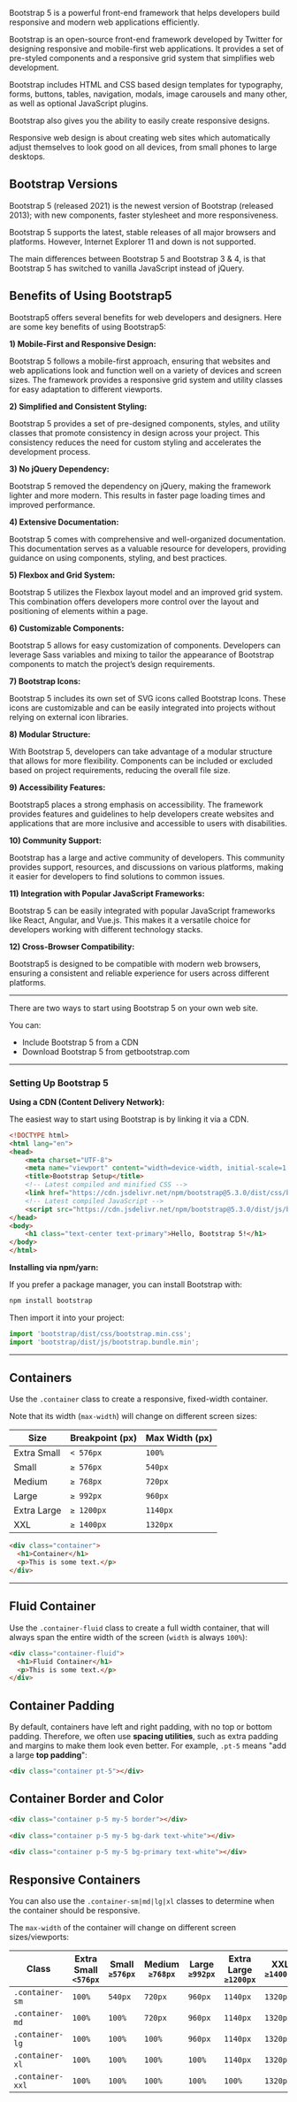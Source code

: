 Bootstrap 5 is a powerful front-end framework that helps developers build responsive and modern web applications efficiently.

Bootstrap is an open-source front-end framework developed by Twitter for designing responsive and mobile-first web applications. It provides a set of pre-styled components and a responsive grid system that simplifies web development.

Bootstrap includes HTML and CSS based design templates for typography, forms, buttons, tables, navigation, modals, image carousels and many other, as well as optional JavaScript plugins.

Bootstrap also gives you the ability to easily create responsive designs.

Responsive web design is about creating web sites which automatically adjust themselves to look good on all devices, from small phones to large desktops.


## Bootstrap Versions

Bootstrap 5 (released 2021) is the newest version of Bootstrap (released 2013); with new components, faster stylesheet and more responsiveness.

Bootstrap 5 supports the latest, stable releases of all major browsers and platforms. However, Internet Explorer 11 and down is not supported.

The main differences between Bootstrap 5 and Bootstrap 3 & 4, is that Bootstrap 5 has switched to vanilla JavaScript instead of jQuery.


## Benefits of Using Bootstrap5

Bootstrap5 offers several benefits for web developers and designers. Here are some key benefits of using Bootstrap5:

**1) Mobile-First and Responsive Design:**

Bootstrap 5 follows a mobile-first approach, ensuring that websites and web applications look and function well on a variety of devices and screen sizes. The framework provides a responsive grid system and utility classes for easy adaptation to different viewports.

**2) Simplified and Consistent Styling:**

Bootstrap 5 provides a set of pre-designed components, styles, and utility classes that promote consistency in design across your project. This consistency reduces the need for custom styling and accelerates the development process.

**3) No jQuery Dependency:**

Bootstrap 5 removed the dependency on jQuery, making the framework lighter and more modern. This results in faster page loading times and improved performance.

**4) Extensive Documentation:**

Bootstrap 5 comes with comprehensive and well-organized documentation. This documentation serves as a valuable resource for developers, providing guidance on using components, styling, and best practices.

**5) Flexbox and Grid System:**

Bootstrap 5 utilizes the Flexbox layout model and an improved grid system. This combination offers developers more control over the layout and positioning of elements within a page.

**6) Customizable Components:**

Bootstrap 5 allows for easy customization of components. Developers can leverage Sass variables and mixing to tailor the appearance of Bootstrap components to match the project’s design requirements.

**7) Bootstrap Icons:**

Bootstrap 5 includes its own set of SVG icons called Bootstrap Icons. These icons are customizable and can be easily integrated into projects without relying on external icon libraries.

**8) Modular Structure:**

With Bootstrap 5, developers can take advantage of a modular structure that allows for more flexibility. Components can be included or excluded based on project requirements, reducing the overall file size.

 **9) Accessibility Features:**

Bootstrap5 places a strong emphasis on accessibility. The framework provides features and guidelines to help developers create websites and applications that are more inclusive and accessible to users with disabilities.

**10) Community Support:**

Bootstrap has a large and active community of developers. This community provides support, resources, and discussions on various platforms, making it easier for developers to find solutions to common issues.

**11) Integration with Popular JavaScript Frameworks:**

Bootstrap 5 can be easily integrated with popular JavaScript frameworks like React, Angular, and Vue.js. This makes it a versatile choice for developers working with different technology stacks.

**12) Cross-Browser Compatibility:**

Bootstrap5 is designed to be compatible with modern web browsers, ensuring a consistent and reliable experience for users across different platforms.


---


There are two ways to start using Bootstrap 5 on your own web site.

You can:

- Include Bootstrap 5 from a CDN
- Download Bootstrap 5 from getbootstrap.com

----
### Setting Up Bootstrap 5

**Using a CDN (Content Delivery Network):**

The easiest way to start using Bootstrap is by linking it via a CDN.

```html
<!DOCTYPE html>
<html lang="en">
<head>
    <meta charset="UTF-8">
    <meta name="viewport" content="width=device-width, initial-scale=1.0">
    <title>Bootstrap Setup</title>
    <!-- Latest compiled and minified CSS -->
    <link href="https://cdn.jsdelivr.net/npm/bootstrap@5.3.0/dist/css/bootstrap.min.css" rel="stylesheet">
    <!-- Latest compiled JavaScript -->
    <script src="https://cdn.jsdelivr.net/npm/bootstrap@5.3.0/dist/js/bootstrap.bundle.min.js"></script>
</head>
<body>
    <h1 class="text-center text-primary">Hello, Bootstrap 5!</h1>
</body>
</html>
```

**Installing via npm/yarn:**

If you prefer a package manager, you can install Bootstrap with:

```sh
npm install bootstrap
```

Then import it into your project:

```js
import 'bootstrap/dist/css/bootstrap.min.css';
import 'bootstrap/dist/js/bootstrap.bundle.min';
```


---

## Containers

Use the `.container` class to create a responsive, fixed-width container.

Note that its width (`max-width`) will change on different screen sizes:

| Size          | Breakpoint (px) | Max Width (px) |
|--------------|---------------|---------------|
| Extra Small  | `< 576px`     | `100%`        |
| Small        | `≥ 576px`     | `540px`       |
| Medium       | `≥ 768px`     | `720px`       |
| Large        | `≥ 992px`     | `960px`       |
| Extra Large  | `≥ 1200px`    | `1140px`      |
| XXL          | `≥ 1400px`    | `1320px`      |


```html
<div class="container">  
  <h1>Container</h1>  
  <p>This is some text.</p>  
</div>
```

---
## Fluid Container

Use the `.container-fluid` class to create a full width container, that will always span the entire width of the screen (`width` is always `100%`):

```html
<div class="container-fluid">  
  <h1>Fluid Container</h1>  
  <p>This is some text.</p>  
</div>
```

## Container Padding

By default, containers have left and right padding, with no top or bottom padding. Therefore, we often use **spacing utilities**, such as extra padding and margins to make them look even better. For example, `.pt-5` means "add a large **top padding**":

```html
<div class="container pt-5"></div>
```

## Container Border and Color

```html
<div class="container p-5 my-5 border"></div>  
  
<div class="container p-5 my-5 bg-dark text-white"></div>  
  
<div class="container p-5 my-5 bg-primary text-white"></div>
```

## Responsive Containers

You can also use the `.container-sm|md|lg|xl` classes to determine when the container should be responsive.

The `max-width` of the container will change on different screen sizes/viewports:

| Class         | Extra Small `<576px` | Small `≥576px` | Medium `≥768px` | Large `≥992px` | Extra Large `≥1200px` | XXL `≥1400px` |
|--------------|-----------------|---------------|---------------|---------------|-----------------|---------------|
| `.container-sm`  | `100%`          | `540px`       | `720px`       | `960px`       | `1140px`        | `1320px`       |
| `.container-md`  | `100%`          | `100%`        | `720px`       | `960px`       | `1140px`        | `1320px`       |
| `.container-lg`  | `100%`          | `100%`        | `100%`        | `960px`       | `1140px`        | `1320px`       |
| `.container-xl`  | `100%`          | `100%`        | `100%`        | `100%`        | `1140px`        | `1320px`       |
| `.container-xxl` | `100%`          | `100%`        | `100%`        | `100%`        | `100%`          | `1320px`       |



